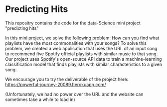 # Predicting Hits
This repositry contains the code for the data-Science mini project "predicting hits"

In this mini project, we solve the following problem: 
How can you find what playlists have the most commonalities with your songs? 
To solve this problem, we created a web application that uses the URL of an input song to recommend five Spotify official playlists with similar music to that song. Our project uses Spotify's open-source API data to train a machine-learning classification model that finds playlists with similar characteristics to a given song. 

We encourage you to try the deliverable of the project here:
    https://powerful-journey-20089.herokuapp.com/ 

(Unfortunately, we had no power over the URL and the website can sometimes take a while to load in)
